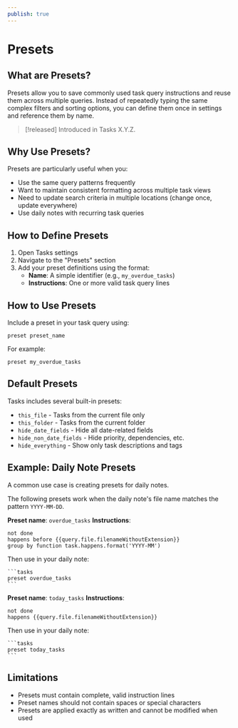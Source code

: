 ```yaml
---
publish: true
---
```


# Presets

## What are Presets?

Presets allow you to save commonly used task query instructions and reuse them across multiple queries. Instead of repeatedly typing the same complex filters and sorting options, you can define them once in settings and reference them by name.

> [!released]
> Introduced in Tasks X.Y.Z.

## Why Use Presets?

Presets are particularly useful when you:

- Use the same query patterns frequently
- Want to maintain consistent formatting across multiple task views
- Need to update search criteria in multiple locations (change once, update everywhere)
- Use daily notes with recurring task queries

## How to Define Presets

1. Open Tasks settings
2. Navigate to the "Presets" section
3. Add your preset definitions using the format:
   - **Name**: A simple identifier (e.g., `my_overdue_tasks`)
   - **Instructions**: One or more valid task query lines

## How to Use Presets

Include a preset in your task query using:

```text
preset preset_name
```

For example:

```text
preset my_overdue_tasks
```

## Default Presets

Tasks includes several built-in presets:

- `this_file` - Tasks from the current file only
- `this_folder` - Tasks from the current folder
- `hide_date_fields` - Hide all date-related fields
- `hide_non_date_fields` - Hide priority, dependencies, etc.
- `hide_everything` - Show only task descriptions and tags

## Example: Daily Note Presets

A common use case is creating presets for daily notes.

The following presets work when the daily note's file name matches the pattern `YYYY-MM-DD`.

**Preset name**: `overdue_tasks`
**Instructions**:

```text
not done
happens before {{query.file.filenameWithoutExtension}}
group by function task.happens.format('YYYY-MM')
```

Then use in your daily note:

````text
```tasks
preset overdue_tasks
```
````

**Preset name**: `today_tasks`
**Instructions**:

```text
not done
happens {{query.file.filenameWithoutExtension}}
```

Then use in your daily note:

````text
```tasks
preset today_tasks
```
````

## Limitations

- Presets must contain complete, valid instruction lines
- Preset names should not contain spaces or special characters
- Presets are applied exactly as written and cannot be modified when used
